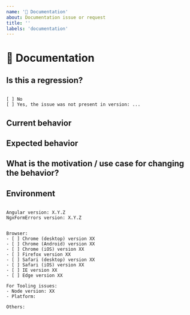 ```yaml
---
name: '📄 Documentation'
about: Documentation issue or request
title: ''
labels: 'documentation'
---
```


# 📄 Documentation

## Is this a regression?

<!-- Check one of the following options with "x" -->
<pre><code>
[ ] No
[ ] Yes, the issue was not present in version: ... 
</code></pre>

## Current behavior

<!-- Describe how the issue manifests. -->

## Expected behavior

<!-- Describe what the desired behavior would be. -->

## What is the motivation / use case for changing the behavior?

<!-- Describe the motivation or the concrete use case. -->

## Environment

<pre><code>
Angular version: X.Y.Z
NgxFormErrors version: X.Y.Z
<!-- Check whether this is still an issue in the most recent Angular version -->

Browser:
- [ ] Chrome (desktop) version XX
- [ ] Chrome (Android) version XX
- [ ] Chrome (iOS) version XX
- [ ] Firefox version XX
- [ ] Safari (desktop) version XX
- [ ] Safari (iOS) version XX
- [ ] IE version XX
- [ ] Edge version XX
 
For Tooling issues:
- Node version: XX  <!-- run `node --version` -->
- Platform:  <!-- Mac, Linux, Windows -->

Others:
<!-- Anything else relevant?  Operating system version, IDE, package manager, HTTP server, ... -->
</code></pre>
